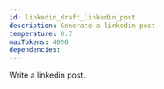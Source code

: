 ```yaml
---
id: linkedin_draft_linkedin_post
description: Generate a linkedin post
temperature: 0.7
maxTokens: 4096
dependencies:
---
```

Write a linkedin post.

